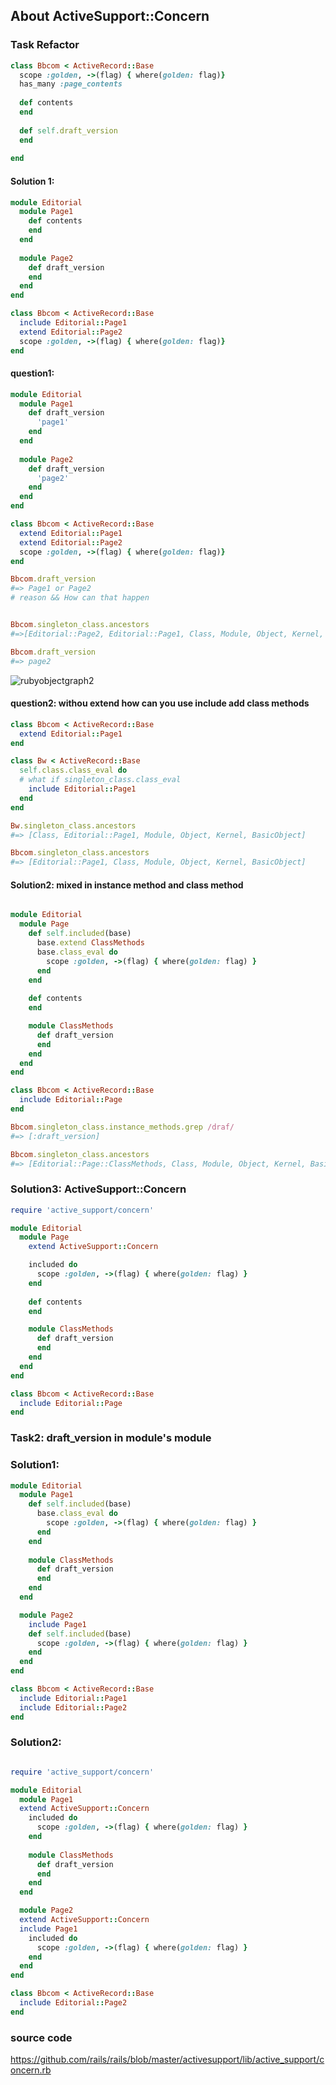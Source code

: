 ## About ActiveSupport::Concern

### Task Refactor

```ruby
class Bbcom < ActiveRecord::Base
  scope :golden, ->(flag) { where(golden: flag)}
  has_many :page_contents
  
  def contents
  end
  
  def self.draft_version
  end
  
end
```

#### Solution 1: 

```ruby
module Editorial
  module Page1
    def contents
    end
  end
  
  module Page2
    def draft_version
    end
  end
end

class Bbcom < ActiveRecord::Base
  include Editorial::Page1
  extend Editorial::Page2
  scope :golden, ->(flag) { where(golden: flag)}
end

```

#### question1: 
```ruby
module Editorial
  module Page1
    def draft_version
      'page1'
    end
  end
  
  module Page2
    def draft_version
      'page2'
    end
  end
end

class Bbcom < ActiveRecord::Base
  extend Editorial::Page1
  extend Editorial::Page2
  scope :golden, ->(flag) { where(golden: flag)}
end

Bbcom.draft_version
#=> Page1 or Page2 
# reason && How can that happen


Bbcom.singleton_class.ancestors
#=>[Editorial::Page2, Editorial::Page1, Class, Module, Object, Kernel, BasicObject]

Bbcom.draft_version
#=> page2
```

![rubyobjectgraph2](https://f.cloud.github.com/assets/83296/1060191/525175a0-11aa-11e3-9bc8-20bf90f00c40.png)

#### question2: withou extend how can you use include add class methods

```ruby
class Bbcom < ActiveRecord::Base
  extend Editorial::Page1
end

class Bw < ActiveRecord::Base
  self.class.class_eval do
  # what if singleton_class.class_eval
    include Editorial::Page1
  end
end

Bw.singleton_class.ancestors
#=> [Class, Editorial::Page1, Module, Object, Kernel, BasicObject]

Bbcom.singleton_class.ancestors
#=> [Editorial::Page1, Class, Module, Object, Kernel, BasicObject]
```



#### Solution2: mixed in instance method and class method

```ruby

module Editorial
  module Page
    def self.included(base)
      base.extend ClassMethods
      base.class_eval do
        scope :golden, ->(flag) { where(golden: flag) }
      end
    end
    
    def contents
    end

    module ClassMethods
      def draft_version
      end
    end
  end
end

class Bbcom < ActiveRecord::Base
  include Editorial::Page
end

Bbcom.singleton_class.instance_methods.grep /draf/
#=> [:draft_version]

Bbcom.singleton_class.ancestors
#=> [Editorial::Page::ClassMethods, Class, Module, Object, Kernel, BasicObject]

```

### Solution3: ActiveSupport::Concern

```ruby
require 'active_support/concern'

module Editorial
  module Page
    extend ActiveSupport::Concern

    included do
      scope :golden, ->(flag) { where(golden: flag) }
    end
    
    def contents
    end

    module ClassMethods
      def draft_version
      end
    end
  end
end

class Bbcom < ActiveRecord::Base
  include Editorial::Page
end
```

### Task2: draft_version in module's module


### Solution1:

```ruby
module Editorial
  module Page1
    def self.included(base)
      base.class_eval do
        scope :golden, ->(flag) { where(golden: flag) }
      end
    end
    
    module ClassMethods
      def draft_version
      end
    end
  end

  module Page2
    include Page1
    def self.included(base)
      scope :golden, ->(flag) { where(golden: flag) }
    end
  end
end

class Bbcom < ActiveRecord::Base 
  include Editorial::Page1 
  include Editorial::Page2
end

```

### Solution2:

```ruby

require 'active_support/concern'

module Editorial
  module Page1
  extend ActiveSupport::Concern
    included do
      scope :golden, ->(flag) { where(golden: flag) }
    end 
    
    module ClassMethods
      def draft_version
      end
    end
  end

  module Page2
  extend ActiveSupport::Concern
  include Page1
    included do 
      scope :golden, ->(flag) { where(golden: flag) }
    end
  end
end

class Bbcom < ActiveRecord::Base 
  include Editorial::Page2
end

```

### source code

https://github.com/rails/rails/blob/master/activesupport/lib/active_support/concern.rb






